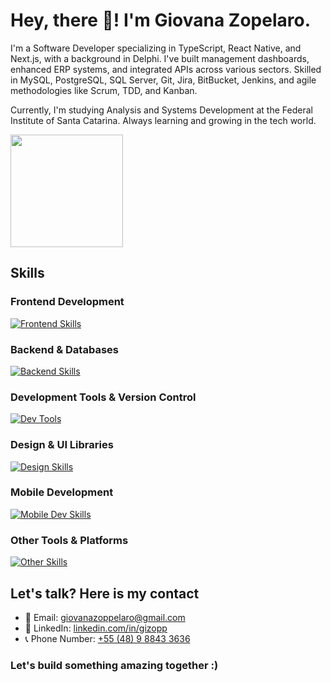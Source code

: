 # Hey, there 👋! I'm Giovana Zopelaro.

I'm a Software Developer specializing in TypeScript, React Native, and Next.js, with a background in Delphi. I've built management dashboards, enhanced ERP systems, and integrated APIs across various sectors. Skilled in MySQL, PostgreSQL, SQL Server, Git, Jira, BitBucket, Jenkins, and agile methodologies like Scrum, TDD, and Kanban.

Currently, I'm studying Analysis and Systems Development at the Federal Institute of Santa Catarina. Always learning and growing in the tech world.

<div>
<img height="180px" src="https://github-readme-streak-stats.herokuapp.com/?user=gizopp&theme=dark"/></br>
</div>

## Skills

### Frontend Development
[![Frontend Skills](https://skillicons.dev/icons?i=html,css,js,ts,react,nextjs)](https://skillicons.dev)

### Backend & Databases
[![Backend Skills](https://skillicons.dev/icons?i=nodejs,express,postgres,mysql,mongodb,prisma)](https://skillicons.dev)

### Development Tools & Version Control
[![Dev Tools](https://skillicons.dev/icons?i=git,github,vscode,postman,jenkins,npm,yarn)](https://skillicons.dev)

### Design & UI Libraries
[![Design Skills](https://skillicons.dev/icons?i=figma,materialui,sass)](https://skillicons.dev)

### Mobile Development
[![Mobile Dev Skills](https://skillicons.dev/icons?i=androidstudio,apple)](https://skillicons.dev)

### Other Tools & Platforms
[![Other Skills](https://skillicons.dev/icons?i=bitbucket,sentry,discord,eclipse)](https://skillicons.dev)

## Let's talk? Here is my contact

- 📧 Email: <a href="mailto:giovanazoppelaro@gmail.com">giovanazoppelaro@gmail.com</a>
- 🔗 LinkedIn: <a href="https://www.linkedin.com/in/gizopp">linkedin.com/in/gizopp</a>
- 📞 Phone Number: <a href="https://api.whatsapp.com/send/?phone=5548988433636&text&type=phone_number&app_absent=0">+55 (48) 9 8843 3636</a>

### Let's build something amazing together :)
